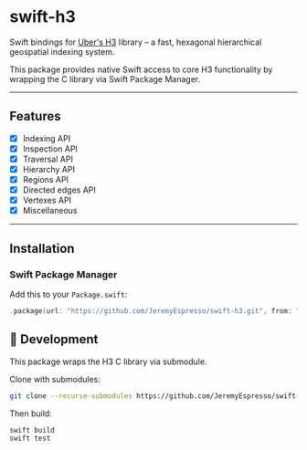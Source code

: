 # swift-h3

Swift bindings for [Uber's H3](https://github.com/uber/h3) library – a fast, hexagonal hierarchical geospatial indexing system.

This package provides native Swift access to core H3 functionality by wrapping the C library via Swift Package Manager.

---

## Features
- [x] Indexing API
- [x] Inspection API
- [x] Traversal API
- [x] Hierarchy API
- [x] Regions API
- [x] Directed edges API
- [x] Vertexes API
- [x] Miscellaneous
---

## Installation

### Swift Package Manager

Add this to your `Package.swift`:

```swift
.package(url: "https://github.com/JeremyEspresso/swift-h3.git", from: "1.0.0")
```

## 🔨 Development

This package wraps the H3 C library via submodule.

Clone with submodules:

```bash
git clone --recurse-submodules https://github.com/JeremyEspresso/swift-h3.git
```

Then build:
```bash
swift build
swift test
```